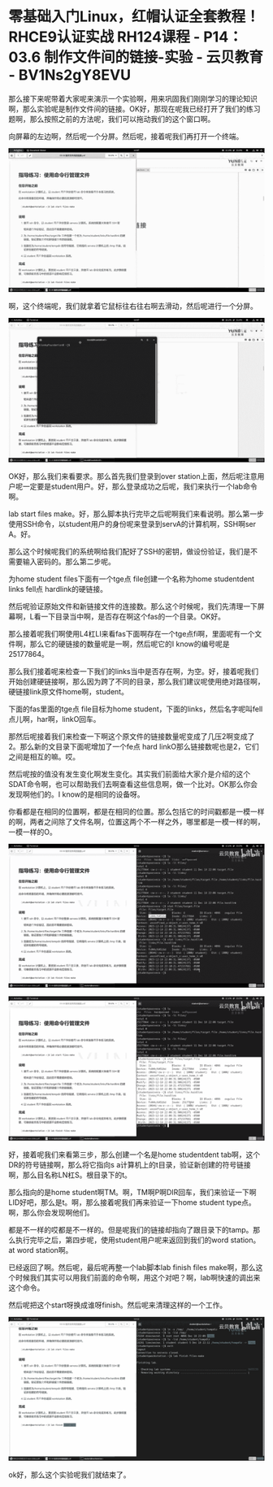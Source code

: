 # 零基础入门Linux，红帽认证全套教程！RHCE9认证实战 RH124课程 - P14：03.6 制作文件间的链接-实验 - 云贝教育 - BV1Ns2gY8EVU

那么接下来呢带着大家呢来演示一个实验啊，用来巩固我们刚刚学习的理论知识啊，那么实验呢是制作文件间的链接。OK好，那现在呢我已经打开了我们的练习题啊，那么按照之前的方法呢，我们可以拖动我们的这个窗口啊。

向屏幕的左边啊，然后呢一个分屏。然后呢，接着呢我们再打开一个终端。

![](img/2295840b5f7e7ba6978fc6d2de6bf8a1_1.png)

啊，这个终端呢，我们就拿着它鼠标往右往右啊去滑动，然后呢进行一个分屏。

![](img/2295840b5f7e7ba6978fc6d2de6bf8a1_3.png)

OK好，那么我们来看要求。那么首先我们登录到over station上面，然后呢注意用户呢一定要是student用户。好，那么登录成功之后呢，我们来执行一个lab命令啊。

lab start files make。好，那么脚本执行完毕之后呢啊我们来看说明。那么第一步使用SSH命令，以student用户的身份呢来登录到servA的计算机啊，SSH啊ser A。好。

那么这个时候呢我们的系统啊给我们配好了SSH的密钥，做设份验证，我们是不需要输入密码的。那么第二步呢。

为home student files下面有一个tge点 file创建一个名称为home studentdent links fell点 hardlink的硬链接。

然后呢验证原始文件和新链接文件的连接数。那么这个时候呢，我们先清理一下屏幕啊，L看一下目录当中啊，是否存在啊这个fas的一个目录。OK好。

那么接着呢我们啊使用L4杠LI来看fas下面啊存在一个tge点fi啊，里面呢有一个文件啊，那么它的硬链接的数量呢是一啊，然后呢它的I know的编号呢是25177864。

那么我们接着呢来检查一下我们的links当中是否存在啊，为空。好，接着呢我们开始创建硬链接啊，那么因为跨了不同的目录，那么我们建议呢使用绝对路径啊，硬链接link原文件home啊，student。

下面的fas里面的tge点 file目标为home student，下面的links，然后名字呢叫fell点儿啊，har啊，linkO回车。

那然后呢接着我们来检查一下啊这个原文件的链接数量呢变成了几压2啊变成了2。那么新的文目录下面呢增加了一个fe点 hard linkO那么链接数呢也是2，它们之间是相互的嘛。哎。

然后呢按的值没有发生变化啊发生变化。其实我们前面给大家介是介绍的这个SDAT命令啊，也可以帮助我们去啊查看这些信息啊，做一个比对。OK那么你会发现啊他们的。I know的是相同的设备呀。

你看都是在相同的位置啊，都是在相同的位置。那么包括它的时间戳都是一模一样的啊，两者之间除了文件名啊，位置这两个不一样之外，哪里都是一模一样的啊，一模一样的O。



![](img/2295840b5f7e7ba6978fc6d2de6bf8a1_5.png)

![](img/2295840b5f7e7ba6978fc6d2de6bf8a1_6.png)

好，接着呢我们来看第三步，那么创建一个名是home studentdent tab啊，这个DR的符号链接啊，那么将它指向s a计算机上的t目录，验证新创建的符号链接啊，那么目名称LN杠S。根目录下的t。

那么指向的是home student啊TM。啊，TM啊P啊DIR回车，我们来验证一下啊LID好吧，那么是t。啊，那么接着呢我们再来验证一下home student type点。啊，那么你会发现啊他们。

都是不一样的哎都是不一样的。但是呢我们的链接却指向了跟目录下的tamp。那么执行完毕之后，第四步呢，使用student用户呢来返回到我们的word station。at word station啊。

已经返回了啊。然后呢，最后呢再整一个lab脚本lab finish files make啊，那么这个时候我们其实可以用我们前面的命令啊，用这个对吧？啊，lab啊快速的调出来这个命令。

然后呢把这个start呀换成谁呀finish。然后呢来清理这样的一个工作。

![](img/2295840b5f7e7ba6978fc6d2de6bf8a1_8.png)

ok好，那么这个实验呢我们就结束了。